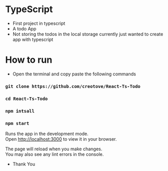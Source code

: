 # TypeScript
- First project in typescript 
- A todo App
- Not storing the todos in the local storage currently just wanted to create app with typescript

# How to run
- Open the terminal and copy paste the following commands
### `git clone https://github.com/creotove/React-Ts-Todo`
### `cd React-Ts-Todo`
### `npm intsall`
### `npm start`

Runs the app in the development mode.\
Open [http://localhost:3000](http://localhost:3000) to view it in your browser.

The page will reload when you make changes.\
You may also see any lint errors in the console.

- Thank You
